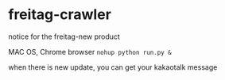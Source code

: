 # freitag-crawler
notice for the freitag-new product 

MAC OS, Chrome browser
`nohup python run.py & `

when there is new update, you can get your kakaotalk message
